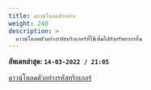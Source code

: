 ```yaml
---
title: ดาวน์โหลดตัวอย่าง
weight: 240
description: >
  ดาวน์โหลดตัวอย่างรหัสทริกเกอร์ที่ใช้เพิ่มไปยังทรัพยากรอื่น
---
```


**อัพเดทล่าสุด: `14-03-2022 / 21:05`**

[ดาวน์โหลดตัวอย่างรหัสทริกเกอร์](/resources/azael_dc-serverlogs/download/TriggerEvent_azael_dc-serverlogs.rar)

